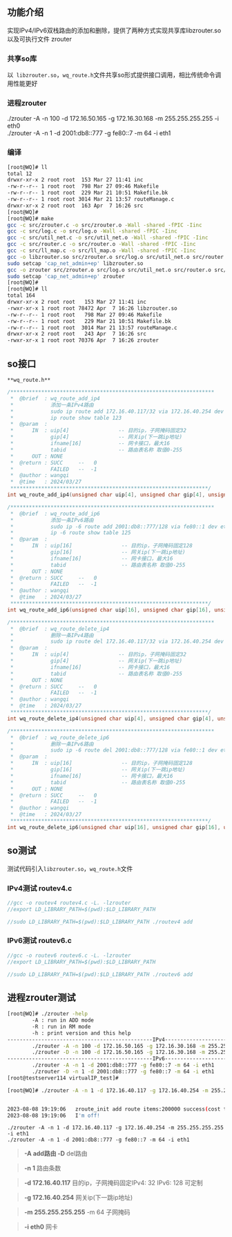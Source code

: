 
<a name="yK3MU"></a>
## 功能介绍
实现IPv4/IPv6双栈路由的添加和删除，提供了两种方式实现共享库libzrouter.so以及可执行文件 zrouter
<a name="aS7VT"></a>
### 共享so库
以` libzrouter.so`，`wq_route.h`文件共享so形式提供接口调用，相比传统命令调用性能更好
<a name="CsBUx"></a>
### 进程zrouter
./zrouter -A -n 100 -d 172.16.50.165 -g 172.16.30.168 -m 255.255.255.255 -i eth0<br />./zrouter -A -n 1 -d 2001:db8::777 -g fe80::7 -m 64 -i eth1

<a name="PvsJQ"></a>
### 编译
```bash
[root@WQ]# ll
total 12
drwxr-xr-x 2 root root  153 Mar 27 11:41 inc
-rw-r--r-- 1 root root  798 Mar 27 09:46 Makefile
-rw-r--r-- 1 root root  229 Mar 21 10:51 Makefile.bk
-rw-r--r-- 1 root root 3014 Mar 21 13:57 routeManage.c
drwxr-xr-x 2 root root  163 Apr  7 16:26 src
[root@WQ]#
[root@WQ]# make
gcc -c src/zrouter.c -o src/zrouter.o -Wall -shared -fPIC -Iinc
gcc -c src/log.c -o src/log.o -Wall -shared -fPIC -Iinc
gcc -c src/util_net.c -o src/util_net.o -Wall -shared -fPIC -Iinc
gcc -c src/router.c -o src/router.o -Wall -shared -fPIC -Iinc
gcc -c src/ll_map.c -o src/ll_map.o -Wall -shared -fPIC -Iinc
gcc -o libzrouter.so src/zrouter.o src/log.o src/util_net.o src/router.o src/ll_map.o -Wall -shared -fPIC -Iinc
sudo setcap 'cap_net_admin+ep' libzrouter.so
gcc -o zrouter src/zrouter.o src/log.o src/util_net.o src/router.o src/ll_map.o -Wall -Iinc
sudo setcap 'cap_net_admin+ep' zrouter
[root@WQ]#
[root@WQ]# ll
total 164
drwxr-xr-x 2 root root   153 Mar 27 11:41 inc
-rwxr-xr-x 1 root root 78472 Apr  7 16:26 libzrouter.so
-rw-r--r-- 1 root root   798 Mar 27 09:46 Makefile
-rw-r--r-- 1 root root   229 Mar 21 10:51 Makefile.bk
-rw-r--r-- 1 root root  3014 Mar 21 13:57 routeManage.c
drwxr-xr-x 2 root root   243 Apr  7 16:26 src
-rwxr-xr-x 1 root root 70376 Apr  7 16:26 zrouter
```
<a name="a9HZB"></a>
## so接口
`**wq_route.h**`
```cpp
/******************************************************************
 *  @brief  : wq_route_add_ip4
 *            添加一条IPv4路由 
 *            sudo ip route add 172.16.40.117/32 via 172.16.40.254 dev eth1 table 123
 *            ip route show table 123         
 *  @param  :
 *      IN  : uip[4]                -- 目的ip，子网掩码固定32
 *            gip[4]                -- 网关ip(下一跳ip地址)
 *            ifname[16]            -- 网卡接口，最大16
 *            tabid                 -- 路由表名称 取值0-255
 *      OUT : NONE
 *  @return : SUCC     --   0
 *            FAILED   --  -1 
 *  @author : wangqi
 *  @time   : 2024/03/27
 ****************************************************************/
int wq_route_add_ip4(unsigned char uip[4], unsigned char gip[4], unsigned char ifname[IFNAMSIZ], int tabid);
```
```cpp
/******************************************************************
 *  @brief  : wq_route_add_ip6
 *            添加一条IPv6路由 
 *            sudo ip -6 route add 2001:db8::777/128 via fe80::1 dev eth1  table 125
 *            ip -6 route show table 125          
 *  @param  :
 *      IN  : uip[16]                -- 目的ip，子网掩码固定128
 *            gip[16]                -- 网关ip(下一跳ip地址)
 *            ifname[16]             -- 网卡接口，最大16
 *            tabid                  -- 路由表名称 取值0-255
 *      OUT : NONE
 *  @return : SUCC     --   0
 *            FAILED   --  -1 
 *  @author : wangqi
 *  @time   : 2024/03/27
 ****************************************************************/
int wq_route_add_ip6(unsigned char uip[16], unsigned char gip[16], unsigned char ifname[IFNAMSIZ], int tabid);
```
```cpp
/******************************************************************
 *  @brief  : wq_route_delete_ip4
 *            删除一条IPv4路由 
 *            sudo ip route del 172.16.40.117/32 via 172.16.40.254 dev eth1 table 123         
 *  @param  :
 *      IN  : uip[4]                -- 目的ip，子网掩码固定32
 *            gip[4]                -- 网关ip(下一跳ip地址)
 *            ifname[16]            -- 网卡接口，最大16
 *            tabid                 -- 路由表名称 取值0-255
 *      OUT : NONE
 *  @return : SUCC     --   0
 *            FAILED   --  -1 
 *  @author : wangqi
 *  @time   : 2024/03/27
 ****************************************************************/
int wq_route_delete_ip4(unsigned char uip[4], unsigned char gip[4], unsigned char ifname[IFNAMSIZ], int tabid);
```
```cpp
/******************************************************************
 *  @brief  : wq_route_delete_ip6
 *            删除一条IPv6路由 
 *            sudo ip -6 route del 2001:db8::777/128 via fe80::1 dev eth1  table 127          
 *  @param  :
 *      IN  : uip[16]                -- 目的ip，子网掩码固定128
 *            gip[16]                -- 网关ip(下一跳ip地址)
 *            ifname[16]             -- 网卡接口，最大16
 *            tabid                  -- 路由表名称 取值0-255
 *      OUT : NONE
 *  @return : SUCC     --   0
 *            FAILED   --  -1 
 *  @author : wangqi
 *  @time   : 2024/03/27
 ****************************************************************/
int wq_route_delete_ip6(unsigned char uip[16], unsigned char gip[16], unsigned char ifname[IFNAMSIZ], int tabid);
```

<a name="hM0O2"></a>
## so测试
测试代码引入`libzrouter.so`，`wq_route.h`文件
<a name="ITONV"></a>
### IPv4测试 routev4.c
```c
//gcc -o routev4 routev4.c -L. -lzrouter
//export LD_LIBRARY_PATH=$(pwd):$LD_LIBRARY_PATH

//sudo LD_LIBRARY_PATH=$(pwd):$LD_LIBRARY_PATH ./routev4 add
```

<a name="BkXVW"></a>
### IPv6测试 routev6.c
```c
//gcc -o routev6 routev6.c -L. -lzrouter
//export LD_LIBRARY_PATH=$(pwd):$LD_LIBRARY_PATH

//sudo LD_LIBRARY_PATH=$(pwd):$LD_LIBRARY_PATH ./routev6 add
```
<a name="R5RFF"></a>
## 进程zrouter测试
```bash
[root@WQ]# ./zrouter -help
        -A : run in ADD mode
        -R : run in RM mode
        -h : print version and this help
-----------------------------------------------IPv4---------------------------------------
        ./zrouter -A -n 100 -d 172.16.50.165 -g 172.16.30.168 -m 255.255.255.255 -i eth0
        ./zrouter -D -n 100 -d 172.16.50.165 -g 172.16.30.168 -m 255.255.255.255 -i eth0
-----------------------------------------------IPv6---------------------------------------
        ./zrouter -A -n 1 -d 2001:db8::777 -g fe80::7 -m 64 -i eth1
        ./zrouter -D -n 1 -d 2001:db8::777 -g fe80::7 -m 64 -i eth1
[root@testserver114 virtualIP_test]#
```
```bash
[root@WQ]# ./zrouter -A -n 1 -d 172.16.40.117 -g 172.16.40.254 -m 255.255.255.255 -i eth1


2023-08-08 19:19:06   zroute_init add route items:200000 success(cost time =1.980614 s)
2023-08-08 19:19:06   I'm off!
```

`./zrouter -A -n 1 -d 172.16.40.117 -g 172.16.40.254 -m 255.255.255.255 -i eth1`<br />`./zrouter -A -n 1 -d 2001:db8::777 -g fe80::7 -m 64 -i eth1`
> **-A  add路由        -D**   del路由

> **-n 1**   路由条数

> **-d 172.16.40.117**   目的ip，子网掩码固定IPv4: 32    IPv6: 128 可定制

> **-g  172.16.40.254**  网关ip(下一跳ip地址)

> **-m 255.255.255.255**     -m 64    子网掩码 

> **-i  eth0**     网卡

